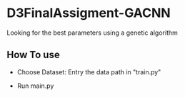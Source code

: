 # D3FinalAssigment-GACNN
Looking for the best parameters using a genetic algorithm


## How To use

- Choose Dataset:
  Entry the data path in "train.py"

- Run main.py
